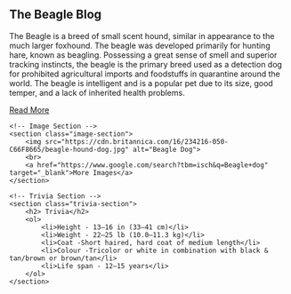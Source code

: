
<html lang="en">
<head>
    <meta charset="UTF-8">
    <meta name="viewport" content="width=device-width, initial-scale=1.0
    <link rel="icon" href="favicon.ico" type="image/x-icon">
    <link rel="stylesheet" href="styles.css">
</head>
<body>
    <!-- Top Section -->
    <section class="top-section">
        <h1>The Beagle Blog</h1>
        <p>The Beagle is a breed of small scent hound, similar in appearance to the much larger foxhound. The beagle was developed primarily for hunting hare, known as beagling. Possessing a great sense of smell and superior tracking instincts, the beagle is the primary breed used as a detection dog for prohibited agricultural imports and foodstuffs in quarantine around the world. The beagle is intelligent and is a popular pet due to its size, good temper, and a lack of inherited health problems.</p>
        <a href="https://en.wikipedia.org/wiki/Beagle" target="_blank">Read More</a>
    </section>

    <!-- Image Section -->
    <section class="image-section">
        <img src="https://cdn.britannica.com/16/234216-050-C66F8665/beagle-hound-dog.jpg" alt="Beagle Dog">
        <br>
        <a href="https://www.google.com/search?tbm=isch&q=Beagle+dog" target="_blank">More Images</a>
    </section>

    <!-- Trivia Section -->
    <section class="trivia-section">
        <h2> Trivia</h2>
        <ol>
            <li>Height - 13–16 in (33–41 cm)</li>
            <li>Weight - 22–25 lb (10.0–11.3 kg)</li>
            <li>Coat -Short haired, hard coat of medium length</li>
            <li>Colour -Tricolor or white in combination with black & tan/brown or brown/tan</li>
            <li>Life span - 12–15 years</li>
        </ol>
    </section>
</body>
</html>
